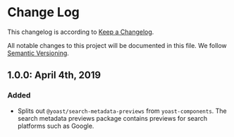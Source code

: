 # Change Log

This changelog is according to [Keep a Changelog](http://keepachangelog.com).

All notable changes to this project will be documented in this file.
We follow [Semantic Versioning](http://semver.org/).

## 1.0.0: April 4th, 2019


### Added

* Splits out `@yoast/search-metadata-previews` from `yoast-components`. The search metadata previews package contains previews for search platforms such as Google.
